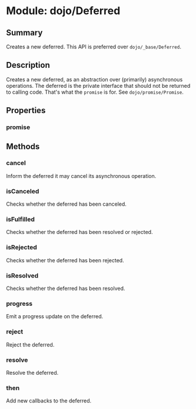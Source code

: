 # Module: dojo/Deferred

## Summary

Creates a new deferred. This API is preferred over
`dojo/_base/Deferred`.
## Description

Creates a new deferred, as an abstraction over (primarily)
asynchronous operations. The deferred is the private interface
that should not be returned to calling code. That's what the
`promise` is for. See `dojo/promise/Promise`.
## Properties

### promise


## Methods

### cancel
Inform the deferred it may cancel its asynchronous operation.

### isCanceled
Checks whether the deferred has been canceled.

### isFulfilled
Checks whether the deferred has been resolved or rejected.

### isRejected
Checks whether the deferred has been rejected.

### isResolved
Checks whether the deferred has been resolved.

### progress
Emit a progress update on the deferred.

### reject
Reject the deferred.

### resolve
Resolve the deferred.

### then
Add new callbacks to the deferred.

